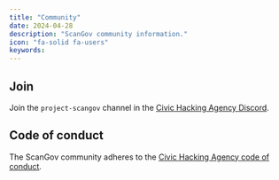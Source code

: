 ```yaml
---
title: "Community"
date: 2024-04-28
description: "ScanGov community information."
icon: "fa-solid fa-users"
keywords: 
---
```


## Join

Join the `project-scangov` channel in the [Civic Hacking Agency Discord](https://discord.gg/Wt37CZFgzV).

## Code of conduct

The ScanGov community adheres to the [Civic Hacking Agency code of conduct](https://docs.civichackingagency.org/conduct/).